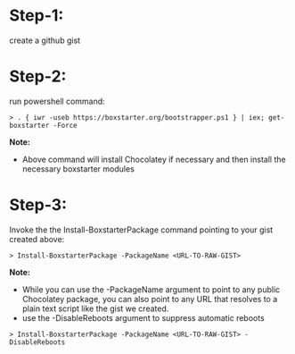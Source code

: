 # Step-1:
create a github gist

# Step-2:
run powershell command: 
```
> . { iwr -useb https://boxstarter.org/bootstrapper.ps1 } | iex; get-boxstarter -Force
```

**Note:**
- Above command will install Chocolatey if necessary and then install the necessary boxstarter modules

# Step-3:
Invoke the the Install-BoxstarterPackage command pointing to your gist created above: 
```
> Install-BoxstarterPackage -PackageName <URL-TO-RAW-GIST>
```

**Note:**
- While you can use the -PackageName argument to point to any public Chocolatey package, you can also point to any URL that resolves to a plain text script like the gist we created.
- use the -DisableReboots argument to suppress automatic reboots
```
> Install-BoxstarterPackage -PackageName <URL-TO-RAW-GIST> -DisableReboots
```
